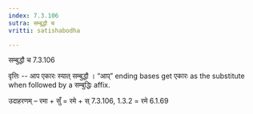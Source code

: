 ```yaml
---
index: 7.3.106
sutra: सम्बुद्धौ च
vritti: satishabodha

---
```

 सम्बुद्धौ च 7.3.106 


वृत्तिः -- आप एकारः स्यात् सम्बुद्धौ । “आप्” ending bases get एकारः as the substitute when followed by a सम्बुद्धिः affix.


उदाहरणम् – रमा + सुँ = रमे + स् 7.3.106, 1.3.2 = रमे 6.1.69 